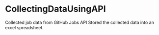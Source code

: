 # CollectingDataUsingAPI
Collected job data from GitHub Jobs API
Stored the collected data into an excel spreadsheet.
